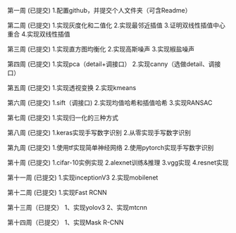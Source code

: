 第一周 (已提交)
1.配置github，并提交个人文件夹（可含Readme）

第二周 (已提交)
1.实现灰度化和二值化 
2.实现最邻近插值 
3.证明双线性插值中心重合 
4.实现双线性插值

第三周 (已提交)
1.实现直方图均衡化 
2.实现高斯噪声 
3.实现椒盐噪声

第四周 (已提交)
1.实现pca（detail+调接口） 
2.实现canny（选做detail、调接口）

第五周 (已提交)
1.实现透视变换 
2.实现kmeans

第六周 (已提交)
1.sift（调接口) 
2.实现均值哈希和插值哈希
3.实现RANSAC

第七周 (已提交)
1.实现归一化的三种方式

第八周 (已提交)
1.keras实现手写数字识别
2.从零实现手写数字识别

第九周 (已提交)
1.使用tf实现简单神经网络
2.使用pytorch实现手写数字识别

第十周 (已提交)
1.cifar-10实例实现
2.alexnet训练&推理
3.vgg实现
4.resnet实现

第十一周 (已提交)
1.实现inceptionV3
2.实现mobilenet

第十二周 (已提交)
1.实现Fast RCNN

第十三周（已提交）
1、实现yolov3
2、实现mtcnn

第十四周（已提交）
1、实现Mask R-CNN
